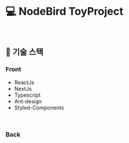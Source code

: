 # 💻 NodeBird ToyProject

<br />

## 📑 기술 스택
### Front
- ReactJs
- NextJs
- Typescript
- Ant-design
- Styled-Components

<br />

### Back

<br />